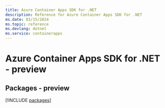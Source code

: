 ```yaml
---
title: Azure Container Apps SDK for .NET
description: Reference for Azure Container Apps SDK for .NET
ms.date: 03/15/2024
ms.topic: reference
ms.devlang: dotnet
ms.service: containerapps
---
```

# Azure Container Apps SDK for .NET - preview
## Packages - preview
[!INCLUDE [packages](container-apps-index.md)]